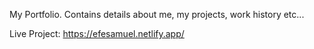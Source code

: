 My Portfolio. Contains details about me, my projects, work history etc...

Live Project: https://efesamuel.netlify.app/
